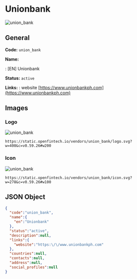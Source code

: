 
# Unionbank 
![union_bank](https://static.openfintech.io/vendors/union_bank/logo.svg?w=400&c=v0.59.26#w200)  

## General 
 
**Code:** `union_bank` 
 
**Name:** 
 
:	[EN] Unionbank 
 
**Status:** `active` 
 
**Links:** 
: website [https://www.unionbankph.com](https://www.unionbankph.com) 
 

## Images 

### Logo 
 
![union_bank](https://static.openfintech.io/vendors/union_bank/logo.svg?w=400&c=v0.59.26#w200)  

```
https://static.openfintech.io/vendors/union_bank/logo.svg?w=400&c=v0.59.26#w200
```  

### Icon 
 
![union_bank](https://static.openfintech.io/vendors/union_bank/icon.svg?w=278&c=v0.59.26#w100)  

```
https://static.openfintech.io/vendors/union_bank/icon.svg?w=278&c=v0.59.26#w100
```  

## JSON Object 

```json
{
  "code":"union_bank",
  "name":{
    "en":"Unionbank"
  },
  "status":"active",
  "description":null,
  "links":{
    "website":"https:\/\/www.unionbankph.com"
  },
  "countries":null,
  "contacts":null,
  "address":null,
  "social_profiles":null
}
```  
